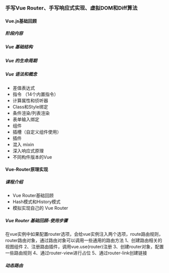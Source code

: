 ### 手写Vue Router、手写响应式实现、虚拟DOM和Diff算法
#### Vue.js基础回顾
##### 阶段内容

##### Vue 基础结构

##### Vue 的生命周期

##### Vue 语法和概念
- 差值表达式
- 指令 （14个内置指令）
- 计算属性和侦听器
- Class和Style绑定
- 条件渲染/列表渲染
- 表单输入绑定
- 组件
- 插槽（自定义组件使用）
- 插件
- 混入 mixin
- 深入响应式原理
- 不同构件版本的Vue

#### Vue-Router原理实现
##### 课程介绍
- Vue Router基础回顾
- Hash模式和History模式
- 模拟实现自己的 Vue Router

##### Vue Router 基础回顾-使用步骤
在vue实例中如果配置router选项，会给vue实例注入两个选项，route路由规则，router路由对象，通过路由对象可以调用一些通用的路由方法
1、创建路由相关的视图组件
2、注册路由插件，调用vue.use(router)注册
3、创建router对象，配置一些路由规则
4、通过router-view进行占位
5、通过router-link创建链接
##### 动态路由

